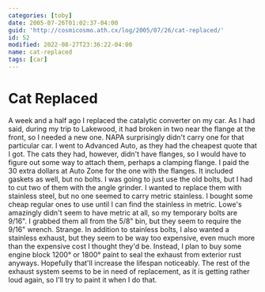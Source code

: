 ```yaml
---
categories: [toby]
date: 2005-07-26T01:02:37-04:00
guid: 'http://cosmicosmo.ath.cx/log/2005/07/26/cat-replaced/'
id: 52
modified: 2022-08-27T23:36:22-04:00
name: cat-replaced
tags: [car]
---
```


Cat Replaced
============

A week and a half ago I replaced the catalytic converter on my car.  As I had said, during my trip to Lakewood, it had broken in two near the flange at the front, so I needed a new one.  NAPA surprisingly didn't carry one for that particular car.  I went to Advanced Auto, as they had the cheapest quote that I got.  The cats they had, however, didn't have flanges, so I would have to figure out some way to attach them, perhaps a clamping flange.  I paid the 30 extra dollars at Auto Zone for the one with the flanges.  It included gaskets as well, but no bolts.  I was going to just use the old bolts, but I had to cut two of them with the angle grinder.  I wanted to replace them with stainless steel, but no one seemed to carry metric stainless.  I bought some cheap regular ones to use until I can find the stainless in metric.  Lowe's amazingly didn't seem to have metric at all, so my temporary bolts are 9/16".  I grabbed them all from the 5/8" bin, but they seem to require the 9/16" wrench.  Strange.  In addition to stainless bolts, I also wanted a stainless exhaust, but they seem to be way too expensive, even much more than the expensive cost I thought they'd be.  Instead, I plan to buy some engine block 1200° or 1800° paint to seal the exhaust from exterior rust anyways.  Hopefully that'll increase the lifespan noticeably.  The rest of the exhaust system seems to be in need of replacement, as it is getting rather loud again, so I'll try to paint it when I do that.

